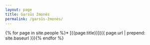 ```yaml
---
layout: page
title: Garsūs žmonės
permalink: /garsūs-žmonės/
---
```


{% for page in site.people %}* [{{page.title}}]({{ page.url | prepend: site.baseurl }}){% endfor %}
    
    
  